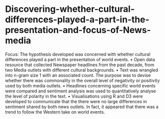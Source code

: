 # Discovering-whether-cultural-differences-played-a-part-in-the-presentation-and-focus-of-News-media
Focus: The hypothesis developed was concerned with whether cultural differences played a part in the presentation of world events. • Open data resource that collected Newspaper headlines from the past decade, from two Media outlets with different cultural backgrounds. • Text was wrangled into n-gram size 1 with an associated count. The purpose was to devise whether there was commonality in the overall level of negativity or positivity used by both media outlets. • Headlines concerning specific world events were compared and sentiment analysis was used to quantitatively analyse the level of polarity in the text. • Visualisations using R and D3 were developed to communicate that the there were no large differences in sentiment shared by both news outlets. In fact, it appeared that there was a trend to follow the Western take on world events.
